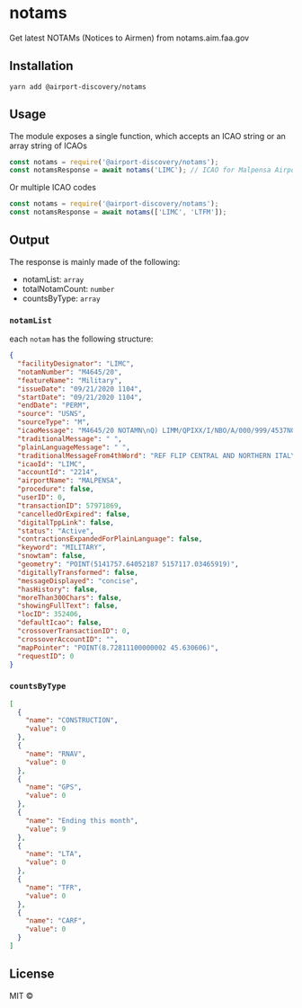 # notams

Get latest NOTAMs (Notices to Airmen) from notams.aim.faa.gov

## Installation

```
yarn add @airport-discovery/notams
```

## Usage

The module exposes a single function, which accepts an ICAO string or an array string of ICAOs

```javascript
const notams = require('@airport-discovery/notams');
const notamsResponse = await notams('LIMC'); // ICAO for Malpensa Airport (MXP)
```

Or multiple ICAO codes

```javascript
const notams = require('@airport-discovery/notams');
const notamsResponse = await notams(['LIMC', 'LTFM']);
```

## Output

The response is mainly made of the following:

- notamList: `array`
- totalNotamCount: `number`
- countsByType: `array`

### `notamList`

each `notam` has the following structure:

```json
{
  "facilityDesignator": "LIMC",
  "notamNumber": "M4645/20",
  "featureName": "Military",
  "issueDate": "09/21/2020 1104",
  "startDate": "09/21/2020 1104",
  "endDate": "PERM",
  "source": "USNS",
  "sourceType": "M",
  "icaoMessage": "M4645/20 NOTAMN\nQ) LIMM/QPIXX/I/NBO/A/000/999/4537N00843E005\nA) LIMC B) 2009211104 C) PERM\nE) REF FLIP CENTRAL AND NORTHERN ITALY\nAD LIMC 1-4 &apos;ILS OR LOC-Z RWY17L&apos;\nBOX OCA/OCH MINIMUM\nROW STRAIGHT IN APPROACH &apos;ILS CAT I&apos; CHG AS FLW:\nCAT A/B/C/D: 945 - 200 (200 - 0.8) ALS INOP (200- 1.2)\nROW STRAIGHT IN APPROACH &apos;LOC + DME&apos; CHG AS FLW:\nCAT A/B/C/D: 1300 - 555 (600 -1.8) ALS INOP (600 -2.5)\nROW CIRCLING CHG AS FLW:\nCAT A/B: 1450-682 (700 - 3.2)\nCAT C: 1650 - 882 (900- 4.0)\nCAT D: 1710 - 942 (1000 - 4.3",
  "traditionalMessage": " ",
  "plainLanguageMessage": " ",
  "traditionalMessageFrom4thWord": "REF FLIP CENTRAL AND NORTHERN ITALY\nAD LIMC 1-4 'ILS OR LOC-Z RWY17L'\nBOX OCA/OCH MINIMUM\nROW STRAIGHT IN APPROACH 'ILS CAT I' CHG AS FLW:\nCAT A/B/C/D: 945 - 200 (200 - 0.8) ALS IN...",
  "icaoId": "LIMC",
  "accountId": "2214",
  "airportName": "MALPENSA",
  "procedure": false,
  "userID": 0,
  "transactionID": 57971869,
  "cancelledOrExpired": false,
  "digitalTppLink": false,
  "status": "Active",
  "contractionsExpandedForPlainLanguage": false,
  "keyword": "MILITARY",
  "snowtam": false,
  "geometry": "POINT(5141757.64052187 5157117.03465919)",
  "digitallyTransformed": false,
  "messageDisplayed": "concise",
  "hasHistory": false,
  "moreThan300Chars": false,
  "showingFullText": false,
  "locID": 352406,
  "defaultIcao": false,
  "crossoverTransactionID": 0,
  "crossoverAccountID": "",
  "mapPointer": "POINT(8.72811100000002 45.630606)",
  "requestID": 0
}
```

### `countsByType`

```json
[
  {
    "name": "CONSTRUCTION",
    "value": 0
  },
  {
    "name": "RNAV",
    "value": 0
  },
  {
    "name": "GPS",
    "value": 0
  },
  {
    "name": "Ending this month",
    "value": 9
  },
  {
    "name": "LTA",
    "value": 0
  },
  {
    "name": "TFR",
    "value": 0
  },
  {
    "name": "CARF",
    "value": 0
  }
]
```

## License

MIT ©
